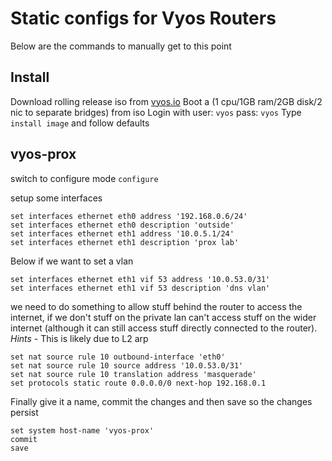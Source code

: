 # Static configs for Vyos Routers

Below are the commands to manually get to this point

## Install

Download rolling release iso from [vyos.io](https://vyos.io/)
Boot a (1 cpu/1GB ram/2GB disk/2 nic to separate bridges) from iso
Login with user: `vyos` pass: `vyos`
Type `install image` and follow defaults

## vyos-prox
switch to configure mode
`configure`

setup some interfaces
```
set interfaces ethernet eth0 address '192.168.0.6/24'
set interfaces ethernet eth0 description 'outside'
set interfaces ethernet eth1 address '10.0.5.1/24'
set interfaces ethernet eth1 description 'prox lab'
```
Below if we want to set a vlan
```
set interfaces ethernet eth1 vif 53 address '10.0.53.0/31'
set interfaces ethernet eth1 vif 53 description 'dns vlan'
```

we need to do something to allow stuff behind the router to access 
the internet, if we don't stuff on the private lan can't access 
stuff on the wider internet (although it can still access stuff directly 
connected to the router). *Hints* - This is likely due to L2 arp
```
set nat source rule 10 outbound-interface 'eth0'
set nat source rule 10 source address '10.0.53.0/31'
set nat source rule 10 translation address 'masquerade'
set protocols static route 0.0.0.0/0 next-hop 192.168.0.1
```
Finally give it a name, commit the changes and then save so the changes 
persist
```
set system host-name 'vyos-prox'
commit
save
```
